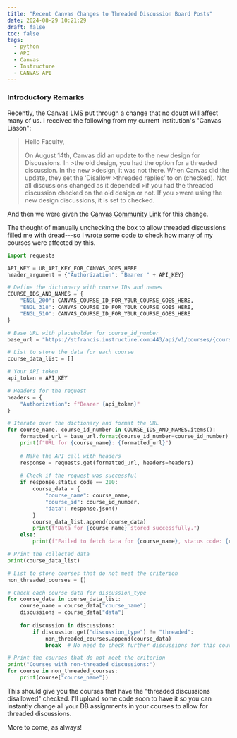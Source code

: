 ```yaml
---
title: "Recent Canvas Changes to Threaded Discussion Board Posts"
date: 2024-08-29 10:21:29 
draft: false
toc: false
tags:
  - python
  - API
  - Canvas
  - Instructure
  - CANVAS API
---
```


### Introductory Remarks

Recently, the Canvas LMS put through a change that no doubt will affect many of us.  I received the following from my current institution's "Canvas Liason":

>Hello Faculty,
>
>On August 14th, Canvas did an update to the new design for Discussions.  In >the old design, you had the option for a threaded discussion.  In the new >design, it was not there.  When Canvas did the update, they set the ‘Disallow >threaded replies’ to on (checked).  Not all discussions changed as it depended >if you had the threaded discussion checked on the old design or not.  If you >were using the new design discussions, it is set to checked.

And then we were given the [Canvas Community Link](https://community.canvaslms.com/t5/The-Product-Blog/Disallow-Threaded-Replies-option-in-Discussions/ba-p/612073) for this change. 

The thought of manually unchecking the box to allow threaded discussions filled me with dread---so I wrote some code to check how many of my courses were affected by this.

```python
import requests

API_KEY = UR_API_KEY_FOR_CANVAS_GOES_HERE
header_argument = {"Authorization": "Bearer " + API_KEY}

# Define the dictionary with course IDs and names
COURSE_IDS_AND_NAMES = {
    "ENGL_200": CANVAS_COURSE_ID_FOR_Y0UR_COURSE_GOES_HERE,
    "ENGL_318": CANVAS_COURSE_ID_FOR_Y0UR_COURSE_GOES_HERE,
    "ENGL_510": CANVAS_COURSE_ID_FOR_Y0UR_COURSE_GOES_HERE
}

# Base URL with placeholder for course_id_number
base_url = "https://stfrancis.instructure.com:443/api/v1/courses/{course_id_number}/discussion_topics"

# List to store the data for each course
course_data_list = []

# Your API token
api_token = API_KEY

# Headers for the request
headers = {
    "Authorization": f"Bearer {api_token}"
}

# Iterate over the dictionary and format the URL
for course_name, course_id_number in COURSE_IDS_AND_NAMES.items():
    formatted_url = base_url.format(course_id_number=course_id_number)
    print(f"URL for {course_name}: {formatted_url}")
    
    # Make the API call with headers
    response = requests.get(formatted_url, headers=headers)
    
    # Check if the request was successful
    if response.status_code == 200:
        course_data = {
            "course_name": course_name,
            "course_id": course_id_number,
            "data": response.json()
        }
        course_data_list.append(course_data)
        print(f"Data for {course_name} stored successfully.")
    else:
        print(f"Failed to fetch data for {course_name}, status code: {response.status_code}")

# Print the collected data
print(course_data_list)

# List to store courses that do not meet the criterion
non_threaded_courses = []

# Check each course data for discussion_type
for course_data in course_data_list:
    course_name = course_data["course_name"]
    discussions = course_data["data"]
    
    for discussion in discussions:
        if discussion.get("discussion_type") != "threaded":
            non_threaded_courses.append(course_data)
            break  # No need to check further discussions for this course

# Print the courses that do not meet the criterion
print("Courses with non-threaded discussions:")
for course in non_threaded_courses:
    print(course["course_name"])
```

This should give you the courses that have the "threaded discussions disallowed" checked.  I'll upload some code soon to have it so you can instantly change all your DB assignments in your courses to allow for threaded discussions.

More to come, as always!
